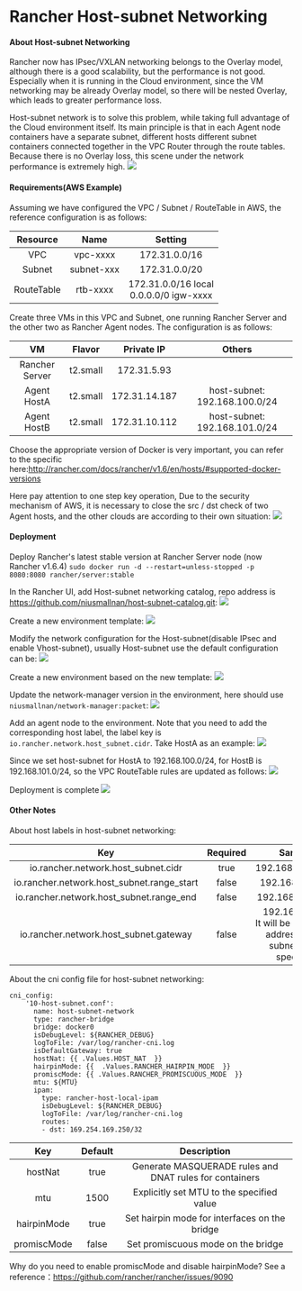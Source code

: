 Rancher Host-subnet Networking
=================================

#### About Host-subnet Networking
Rancher now has IPsec/VXLAN networking belongs to the Overlay model, although there is a good scalability, but the performance is not good.
Especially when it is running in the Cloud environment, since the VM networking may be already Overlay model, 
so there will be nested Overlay, which leads to greater performance loss.

Host-subnet network is to solve this problem, while taking full advantage of the Cloud environment itself.
Its main principle is that in each Agent node containers have a separate subnet, different hosts different subnet containers connected together in the VPC Router through the route tables.
Because there is no Overlay loss, this scene under the network performance is extremely high. 
![](https://ws1.sinaimg.cn/mw1024/006tKfTcly1fho4hf5we6j31kw0y977x.jpg)

#### Requirements(AWS Example)
Assuming we have configured the VPC / Subnet / RouteTable in AWS, the reference configuration is as follows:

| Resource  | Name      | Setting       |
| :---:     | :----:    | :----:        |
| VPC       | vpc-xxxx  | 172.31.0.0/16 |
| Subnet    | subnet-xxx| 172.31.0.0/20 |
| RouteTable| rtb-xxxx  | 172.31.0.0/16 local <br /> 0.0.0.0/0 igw-xxxx|

Create three VMs in this VPC and Subnet, one running Rancher Server and the other two as Rancher Agent nodes. The configuration is as follows:

| VM            | Flavor    | Private IP    | Others|
| :---:         | :----:    | :----:        |:----: |
| Rancher Server| t2.small  | 172.31.5.93   ||
| Agent HostA   | t2.small  | 172.31.14.187 |host-subnet: 192.168.100.0/24|
| Agent HostB   | t2.small  | 172.31.10.112 |host-subnet: 192.168.101.0/24|

Choose the appropriate version of Docker is very important, you can refer to the specific here:http://rancher.com/docs/rancher/v1.6/en/hosts/#supported-docker-versions

Here pay attention to one step key operation,
Due to the security mechanism of AWS, it is necessary to close the src / dst check of two Agent hosts, and the other clouds are according to their own situation: 
![](https://ws2.sinaimg.cn/mw1024/006tKfTcly1fho07y2r0uj317k0bwdgo.jpg)

#### Deployment
Deploy Rancher's latest stable version at Rancher Server node (now Rancher v1.6.4) 
`sudo docker run -d --restart=unless-stopped -p 8080:8080 rancher/server:stable`

In the Rancher UI, add Host-subnet networking catalog, repo address is https://github.com/niusmallnan/host-subnet-catalog.git: 
![](https://ws4.sinaimg.cn/mw1024/006tKfTcly1fhnz7awjioj31kw0eztah.jpg)

Create a new environment template: 
![](https://ws1.sinaimg.cn/mw1024/006tKfTcly1fhnzak3ygtj311o0fsaay.jpg)

Modify the network configuration for the Host-subnet(disable IPsec and enable Vhost-subnet),
usually Host-subnet use the default configuration can be: 
![](https://ws4.sinaimg.cn/mw1024/006tKfTcly1fhnzdlxdixj31kw0jvmz0.jpg)

Create a new environment based on the new template: 
![](https://ws1.sinaimg.cn/mw1024/006tKfTcly1fhnzf3sfwhj319e0pqq3s.jpg)

Update the network-manager version in the environment, here should use `niusmallnan/network-manager:packet`: 
![](https://ws2.sinaimg.cn/mw1024/006tKfTcly1fho0bhwqvfj314i0um75d.jpg)

Add an agent node to the environment.
Note that you need to add the corresponding host label, the label key is `io.rancher.network.host_subnet.cidr`.
Take HostA as an example: 
![](https://ws3.sinaimg.cn/mw1024/006tKfTcly1fhnzi0weqwj31kw0oc41c.jpg)

Since we set host-subnet for HostA to 192.168.100.0/24, for HostB is 192.168.101.0/24, so the VPC RouteTable rules are updated as follows:
![](https://ws4.sinaimg.cn/mw1024/006tKfTcly1fhnzmzasbsj30vi0jwab4.jpg)

Deployment is complete 
![](https://ws4.sinaimg.cn/mw1024/006tKfTcly1fho0f23zroj30ug11odj5.jpg)

#### Other Notes
About host labels in host-subnet networking:

| Key                                       | Required | Sample         |
|       :---:                               | :----:|   :----:          |
| io.rancher.network.host_subnet.cidr       | true  | 192.168.100.0/24  |
| io.rancher.network.host_subnet.range_start| false | 192.168.100.20    |
| io.rancher.network.host_subnet.range_end  | false | 192.168.100.200   |
| io.rancher.network.host_subnet.gateway    | false | 192.168.100.1 <br /> It will be the first IP address in the subnet if not specified             |

About the cni config file for host-subnet networking:

```
cni_config:
    '10-host-subnet.conf':
      name: host-subnet-network
      type: rancher-bridge
      bridge: docker0
      isDebugLevel: ${RANCHER_DEBUG}
      logToFile: /var/log/rancher-cni.log
      isDefaultGateway: true
      hostNat: {{ .Values.HOST_NAT  }}
      hairpinMode: {{  .Values.RANCHER_HAIRPIN_MODE  }}
      promiscMode: {{ .Values.RANCHER_PROMISCUOUS_MODE  }}
      mtu: ${MTU}
      ipam:
        type: rancher-host-local-ipam
        isDebugLevel: ${RANCHER_DEBUG}
        logToFile: /var/log/rancher-cni.log
        routes:
        - dst: 169.254.169.250/32
```

| Key       | Default| Description       |
| :---:     | :----: |   :----:          |
| hostNat   | true   | Generate MASQUERADE rules and DNAT rules for containers |
| mtu       | 1500   | Explicitly set MTU to the specified value|
| hairpinMode| true  | Set hairpin mode for interfaces on the bridge |
| promiscMode| false | Set promiscuous mode on the bridge |

Why do you need to enable promiscMode and disable hairpinMode? See a reference：https://github.com/rancher/rancher/issues/9090

